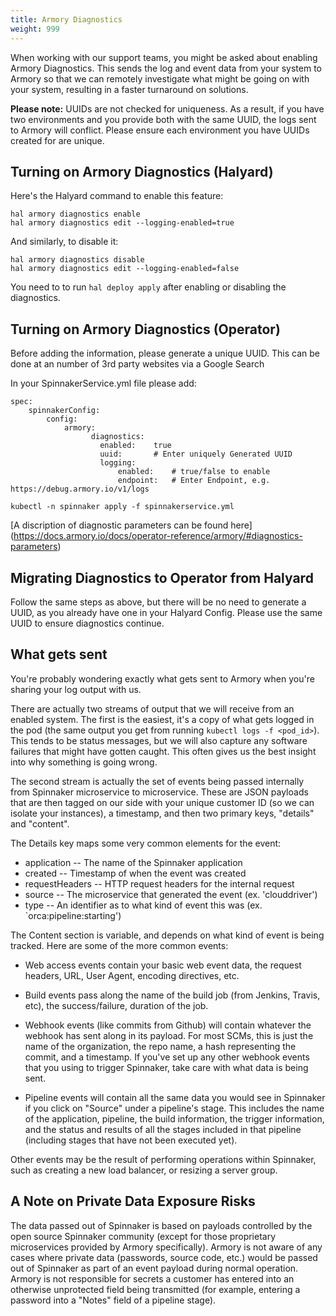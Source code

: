 ```yaml
---
title: Armory Diagnostics
weight: 999
---
```


When working with our support teams, you might be asked about enabling Armory Diagnostics.  This sends the log and event data from your system to Armory so that we can remotely investigate what might be going on with
your system, resulting in a faster turnaround on solutions.

**Please note:** UUIDs are not checked for uniqueness.  As a result, if you have two environments and you provide both with the same UUID, the logs sent to Armory will conflict.  Please ensure each environment you have UUIDs created for are unique.  

## Turning on Armory Diagnostics (Halyard)

Here's the Halyard command to enable this feature:

```
hal armory diagnostics enable
hal armory diagnostics edit --logging-enabled=true
```

And similarly, to disable it:

```
hal armory diagnostics disable
hal armory diagnostics edit --logging-enabled=false
```

You need to  to run `hal deploy apply` after enabling or disabling the diagnostics.

## Turning on Armory Diagnostics (Operator)
Before adding the information, please generate a unique UUID.  This can be done at an number of 3rd party websites via a Google Search

In your SpinnakerService.yml file please add:

```
spec:
    spinnakerConfig:
        config:
            armory:
                  diagnostics:
                    enabled:    true
                    uuid:       # Enter uniquely Generated UUID
                    logging:
                        enabled:    # true/false to enable
                        endpoint:   # Enter Endpoint, e.g. https://debug.armory.io/v1/logs
```

```
kubectl -n spinnaker apply -f spinnakerservice.yml
```

[A discription of diagnostic parameters can be found here] (https://docs.armory.io/docs/operator-reference/armory/#diagnostics-parameters) 

## Migrating Diagnostics to Operator from Halyard
Follow the same steps as above, but there will be no need to generate a UUID, as you already have one in your Halyard Config.  Please use the same UUID to ensure diagnostics continue.

## What gets sent

You're probably wondering exactly what gets sent to Armory when you're sharing
your log output with us.

There are actually two streams of output that we will receive from an enabled
system.  The first is the easiest, it's a copy of what gets logged in the
pod (the same output you get from running `kubectl logs -f <pod_id>`).  This
tends to be status messages, but we will also capture any software failures
that might have gotten caught.  This often gives us the best insight into
why something is going wrong.

The second stream is actually the set of events being passed internally from
Spinnaker microservice to microservice.  These are JSON payloads that are
then tagged on our side with your unique customer ID (so we can isolate your
instances), a timestamp, and then two primary keys, "details" and "content".

The Details key maps some very common elements for the event:

* application -- The name of the Spinnaker application
* created -- Timestamp of when the event was created
* requestHeaders -- HTTP request headers for the internal request
* source -- The microservice that generated the event (ex. 'clouddriver')
* type -- An identifier as to what kind of event this was (ex. `orca:pipeline:starting')

The Content section is variable, and depends on what kind of event is being
tracked.  Here are some of the more common events:

* Web access events contain your basic web event data, the request
headers, URL, User Agent, encoding directives, etc.

* Build events pass along the name of the build job (from Jenkins, Travis, etc),
the success/failure, duration of the job.

* Webhook events (like commits from Github) will contain whatever the webhook has sent along in its payload.  For most SCMs, this is just the name of the organization, the repo name, a hash representing the commit, and a timestamp.  If you've set up any other webhook events that you using to trigger Spinnaker, take care with what data is being sent.

* Pipeline events will contain all the same data you would see in Spinnaker if
you click on "Source" under a pipeline's stage.  This includes the name of
the application, pipeline, the build information, the trigger information,
and the status and results of all the stages included in that pipeline
(including stages that have not been executed yet).

Other events may be the result of performing operations within Spinnaker,
such as creating a new load balancer, or resizing a server group.

## A Note on Private Data Exposure Risks

The data passed out of Spinnaker is based on payloads controlled by the
open source Spinnaker community (except for those proprietary microservices
provided by Armory specifically).  Armory is not aware of any cases where
private data (passwords, source code, etc.) would be passed out of Spinnaker
as part of an event payload during normal operation.  Armory is not responsible
for secrets a customer has entered into an otherwise unprotected field being
transmitted (for example, entering a password into a "Notes" field of a
pipeline stage).
